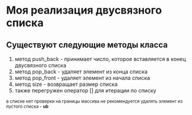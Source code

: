 # Моя реализация двусвязного списка
## Существуют следующие методы класса
1) метод push_back - принимает число, которое вставляется в конец двусвязного списка
2) метод pop_back - удаляет элемент из конца списка
3) метод pop_front - удаляет элемент из начала списка
4) метод size - возвращает размер списка
5) также перегружен оператор [] для итерации по списку

<sub> в списке нет проверки на границы массива не рекомендуется удалять элемент из пустого списка - **ub** </sub>
